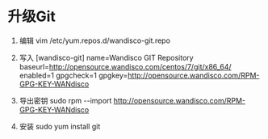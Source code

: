 # 升级Git

1. 编辑
    vim /etc/yum.repos.d/wandisco-git.repo

2. 写入
    [wandisco-git]
    name=Wandisco GIT Repository
    baseurl=http://opensource.wandisco.com/centos/7/git/x86_64/
    enabled=1
    gpgcheck=1
    gpgkey=http://opensource.wandisco.com/RPM-GPG-KEY-WANdisco

3. 导出密钥
    sudo rpm --import http://opensource.wandisco.com/RPM-GPG-KEY-WANdisco

4. 安装
    sudo yum install git
